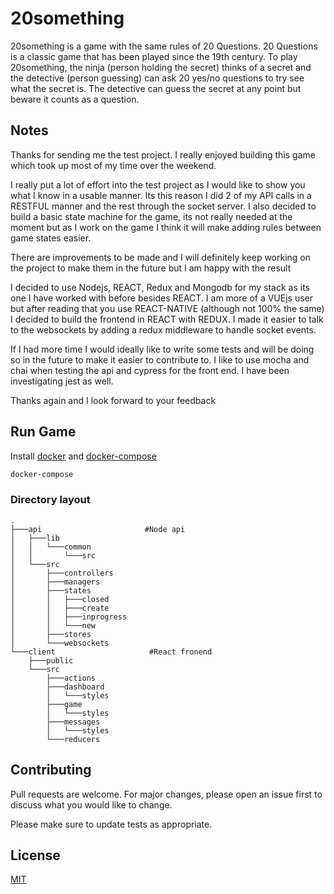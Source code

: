 # 20something
20something is a game with the same rules of 20 Questions. 20 Questions is a classic game that has been played since the 19th century.
To play 20something, the ninja (person holding the secret) thinks of a secret and the detective (person guessing)
can ask 20 yes/no questions to try see what the secret is. The detective can guess the secret at any point but beware it counts as a question.

## Notes

Thanks for sending me the test project. I really enjoyed building this game which took up most of my time over the weekend.

I really put a lot of effort into the test project as I would like to show you what I know in a usable manner.
Its this reason I did 2 of my API calls in a RESTFUL manner and the rest through the socket server.
I also decided to build a basic state machine for the game, its not really needed at the moment but as I work on the game
I think it will make adding rules between game states easier.

There are improvements to be made and I will definitely keep working on the project to make them in the future but I am happy with the
result

I decided to use Nodejs, REACT, Redux and Mongodb for my stack as its one I have worked with before besides REACT.
I am more of a VUEjs user but after reading that you use REACT-NATIVE (although not 100% the same) I decided to build the frontend
in REACT with REDUX. I made it easier to talk to the websockets by adding a redux middleware to handle socket events.

If I had more time I would ideally like to write some tests and will be doing so in the future to make it easier to contribute to.
I like to use mocha and chai when testing the api and cypress for the front end. I have been investigating jest as well.

Thanks again and I look forward to your feedback

## Run Game

Install [docker](https://docs.docker.com/install/) and [docker-compose](https://docs.docker.com/compose/install/)

```bash
docker-compose
```
### Directory layout
    .
    ├───api                       #Node api
    │   ├───lib
    │   │   └───common
    │   │       └───src
    │   └───src
    │       ├───controllers
    │       ├───managers
    │       ├───states
    │       │   ├───closed
    │       │   ├───create
    │       │   ├───inprogress
    │       │   └───new
    │       ├───stores
    │       └───websockets
    └───client                     #React fronend
        ├───public
        └───src
            ├───actions
            ├───dashboard
            │   └───styles
            ├───game
            │   └───styles
            ├───messages
            │   └───styles
            └───reducers
## Contributing
Pull requests are welcome. For major changes, please open an issue first to discuss what you would like to change.

Please make sure to update tests as appropriate.

## License
[MIT](https://choosealicense.com/licenses/mit/)